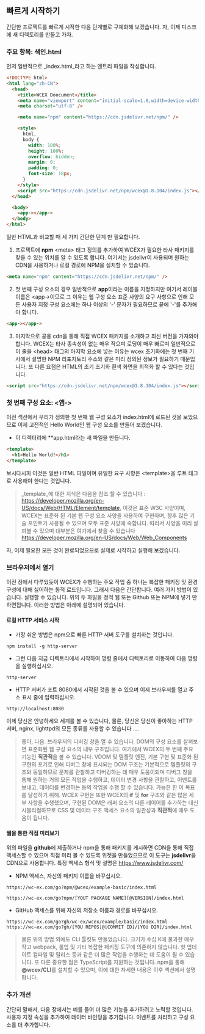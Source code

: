 <!--DESC: {"아이콘":"sports_score"} -->

## 빠르게 시작하기

간단한 프로젝트를 빠르게 시작한 다음 단계별로 구체화해 보겠습니다. 자, 이제 디스크에 새 디렉토리를 만들고 가자.

### 주요 항목: 색인.html

먼저 일반적으로 _index.html_라고 하는 엔트리 파일을 작성합니다.

```html
<!DOCTYPE html>
<html lang="zh-CN">
  <head>
    <title>WCEX Doocument</title>
    <meta name="viewport" content="initial-scale=1.0,width=device-width" />
    <meta charset="utf-8" />

    <meta name="npm" content="https://cdn.jsdelivr.net/npm/" />

    <style>
      html,
      body {
        width: 100%;
        height: 100%;
        overflow: hidden;
        margin: 0;
        padding: 0;
        font-size: 18px;
      }
    </style>
    <script src="https://cdn.jsdelivr.net/npm/wcex@1.8.104/index.js"></script>
  </head>

  <body>
    <app-></app->
  </body>
</html>
```

일반 HTML과 비교할 때 세 가지 간단한 단계 만 필요합니다.

1. 프로젝트에 **npm** \<meta\> 태그 정의를 추가하여 WCEX가 필요한 타사 패키지를 찾을 수 있는 위치를 알 수 있도록 합니다. 여기서는 jsdelivr이 사용되며 원하는 CDN을 사용하거나 로컬 경로에 NPM을 설치할 수 있습니다.

```html
<meta name="npm" content="https://cdn.jsdelivr.net/npm/" />
```

2. 첫 번째 구성 요소의 경우 일반적으로 **app**이라는 이름을 지정하지만 여기서 레이블 이름은 \<app-\>이므로 그 이유는 웹 구성 요소 표준 사양의 요구 사항으로 인해 모든 사용자 지정 구성 요소에는 하나 이상의 '-' 문자가 필요하므로 끝에 '-'를 추가해야 합니다.

```html
<app-></app->
```

3. 마지막으로 공용 cdn을 통해 직접 WCEX 패키지를 소개하고 최신 버전을 가져와야합니다. WCEX는 타사 종속성이 없는 매우 작으며 로딩이 매우 빠르며 일반적으로 이 줄을 \<head\> 태그의 마지막 요소에 넣는 이유는 wcex 초기화에는 첫 번째 기사에서 설명한 NPM 리포지토리 주소와 같은 미리 정의된 정보가 필요하기 때문입니다. 또 다른 요점은 HTML의 초기 초기화 흰색 화면을 최적화 할 수 있다는 것입니다.

```html
<script src="https://cdn.jsdelivr.net/npm/wcex@1.8.104/index.js"></script>
```

### 첫 번째 구성 요소: **\<앱-\>**

이전 섹션에서 우리가 정의한 첫 번째 웹 구성 요소가 index.html에 로드된 것을 보았으므로 이제 고전적인 Hello World인 웹 구성 요소를 만들어 보겠습니다.

- 이 디렉터리에 **app.html라는 새 파일을 만듭니다.

```html
<template>
  <h1>Hello World!</h1>
</template>
```

보시다시피 이것은 일반 HTML 파일이며 유일한 요구 사항은 \<template\>을 루트 태그로 사용해야 한다는 것입니다.

> _template_에 대한 지식은 다음을 참조 할 수 있습니다 : https://developer.mozilla.org/en-US/docs/Web/HTML/Element/template, 이것은 표준 W3C 사양이며, WCEX는 표준화 된 기본 웹 구성 요소 사양을 사용하여 구현하며, 향후 많은 기술 포인트가 사용될 수 있으며 모두 표준 사양에 속합니다. 따라서 사양을 미리 살펴볼 수 있으며 대부분은 여기에서 찾을 수 있습니다 https://developer.mozilla.org/en-US/docs/Web/Web_Components

자, 이제 필요한 모든 것이 완료되었으므로 실제로 시작하고 실행해 보겠습니다.

### 브라우저에서 열기

이전 장에서 다루었듯이 WCEX가 수행하는 주요 작업 중 하나는 복잡한 패키징 및 환경 구성에 대해 싫어하는 동적 로드입니다. 그래서 다음은 간단합니다. 여러 가지 방법이 있습니다. 실행할 수 있습니다. 위의 두 파일을 정적 웹 또는 Github 또는 NPM에 넣기 만하면됩니다. 이러한 방법은 아래에 설명되어 있습니다.

#### 로컬 HTTP 서비스 시작

- 가장 쉬운 방법은 npm으로 빠른 HTTP 서버 도구를 설치하는 것입니다.

```shell
npm install -g http-server
```

- 그런 다음 지금 디렉토리에서 시작하여 명령 줄에서 디렉토리로 이동하여 다음 명령을 실행하십시오.

```shell
http-server
```

- HTTP 서버가 포트 8080에서 시작된 것을 볼 수 있으며 이제 브라우저를 열고 주소 표시 줄에 입력하십시오.

```
http://localhost:8080
```

이제 당신은 안녕하세요 세계를 볼 수 있습니다, 물론, 당신은 당신이 좋아하는 HTTP 서버, nginx, lighttpd의 모든 종류를 사용할 수 있습니다 ....

> 좋아, 다음. 브라우저의 디버깅 창을 열 수 있습니다. DOM의 구성 요소를 살펴보면 표준화된 웹 구성 요소의 내부 구조입니다. 여기에서 WCEX의 두 번째 주요 기능인 **직관적**을 볼 수 있습니다. VDOM 및 템플릿 엔진, 기본 구현 및 표준화 된 구현의 포기로 인해 디버그 창에 표시되는 DOM 구조는 기본적으로 템플릿의 구조와 동일하므로 문제를 관찰하고 디버깅하는 데 매우 도움이되며 디버그 창을 통해 원하는 거의 모든 작업을 수행하고, 데이터 변경 사항을 관찰하고, 이벤트를 보내고, 데이터를 변경하는 등의 작업을 수행 할 수 있습니다. 가능한 한 이 목표를 달성하기 위해. WCEX 구현은 또한 WCEX의 **if** 및 **for** 구조와 같은 많은 세부 사항을 수행했으며, 구현된 DOM은 래퍼 요소의 다른 레이어를 추가하는 대신 시블리컬하므로 CSS 및 데이터 구조 액세스 요소의 일관성과 **직관적**에 매우 도움이 됩니다.

#### 웹을 통한 직접 미리보기

위의 파일을 **github**에 제출하거나 npm을 통해 패키지를 게시하면 CDN을 통해 직접 액세스할 수 있으며 직접 미리 볼 수 있도록 위젯을 만들었으므로 이 도구는 **jsdelivr**을 CDN으로 사용합니다.
특정 액세스 형식 및 설명은 https://www.jsdelivr.com/

- NPM 액세스, 자신의 패키지 이름을 바꾸십시오.

```
https://wc-ex.com/go?npm/@wcex/example-basic/index.html

https://wc-ex.com/go?npm/[YOUT PACKAGE NAME][@VERSION]/index.html

```

- GitHub 액세스를 위해 자신의 저장소 이름과 경로를 바꾸십시오.

```
https://wc-ex.com/go?gh/wc-ex/wcex/example/basic/index.html
https://wc-ex.com/go?gh/[YOU REPOS]@[COMMIT ID]/[YOU DIR]/index.html
```

> 물론 위의 방법 외에도 CLI 툴킷도 만들었습니다. 크기가 수십 K에 불과한 매우 작고 webpack, 롤업 및 기타 복잡한 패키징 도구에 의존하지 않습니다. 핫 업데이트 컴파일 및 릴리스 등과 같은 더 많은 작업을 수행하는 데 도움이 될 수 있습니다. 또 다른 중요한 점은 TypeScript를 지원하는 것입니다. npm을 통해 **@wcex/CLI**를 설치할 수 있으며, 이에 대한 자세한 내용은 이후 섹션에서 설명합니다.

### 추가 개선

간단히 말해서, 다음 장에서는 예를 들어 더 많은 기능을 추가하려고 노력할 것입니다. 사용자 지정 속성을 추가하여 데이터 바인딩을 추가합니다. 이벤트를 처리하고 구성 요소를 더 추가합니다.
